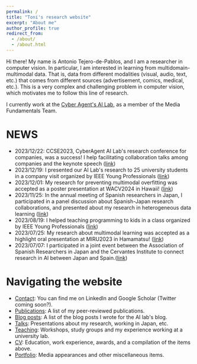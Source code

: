 ```yaml
---
permalink: /
title: "Toni's research website"
excerpt: "About me"
author_profile: true
redirect_from: 
  - /about/
  - /about.html
---
```


Hi there! My name is Antonio Tejero-de-Pablos, and I am a researcher in computer vision. In particular, I am interested in learning from multidomain-multimodal data. That is, data from different modalities (visual, audio, text, etc.) that comes from different sources (advertisement, comics, medical, etc.). This is a very complex and challenging problem in computer vision, which motivates me to follow this line of research.

I currently work at the [Cyber Agent's AI Lab](https://cyberagent.ai/ailab/people/a_tejero/), as a member of the Media Fundamentals Team.

NEWS
======
- 2023/12/22: CCSE2023, CyberAgent AI Lab's research conference for companies, was a success! I help facilitating collaboration talks among companies and the keynote speech ([link](https://antonio-t.github.io/talks/2023-12-22-ccse2023))
- 2023/12/19: I presented our AI Lab's research to 25 university students in a company visit organized by IEEE Young Professionals ([link](https://antonio-t.github.io/teaching/2023-12-19_ieeeyp-step2023))
- 2023/12/01: My research for preventing multimodal overfitting was accepted as a poster presentation at WACV2024 in Hawaii! ([link](https://antonio-t.github.io/publication/tejero2024complementary))
- 2023/11/25: In the annual meeting of Spanish researchers in Japan, I participated in a panel discussion about Spanish-Japan research collaborations, and presented about my research in heterogeneous data learning ([link](https://antonio-t.github.io/talks/2023-11-25-encuentro_ace2023))
- 2023/08/19: I helped teaching programming to kids in a class organized by IEEE Young Professionals ([link](https://antonio-t.github.io/teaching/2023-08-19_ieeeyp-programming-kids))
- 2023/07/25: My research about multimodal learning was accepted as a highlight oral presentation at MIRU2023 in Hamamatsu! ([link](https://antonio-t.github.io/publication/tejero2023dissecting))
- 2023/07/07: I participated in a joint event between the Association of Spanish Researchers in Japan and the Cervantes Institute to connect research in AI between Japan and Spain.([link](https://antonio-t.github.io/portfolio/2023-07-07_cervantes-ai))

Navigating the website
======
- [Contact](https://www.linkedin.com/in/antonio-tejero-de-pablos-0a379128): You can find me on LinkedIn and Google Scholar (Twitter coming soon?).
- [Publications](https://antonio-t.github.io/publications/): A list of my peer-reviewed publications.
- [Blog posts](https://antonio-t.github.io/year-archive/): A list of the blog posts I wrote for the AI lab's blog.
- [Talks](https://antonio-t.github.io/talks/): Presentations about my research, working in Japan, etc.
- [Teaching](https://antonio-t.github.io/teaching/): Workshops, study groups and my experience working at a university lab.
- [CV](https://antonio-t.github.io/cv/): Education, work experience, awards, and a compilation of the items above.
- [Portfolio](https://antonio-t.github.io/portfolio/): Media appearances and other miscellaneous items.
